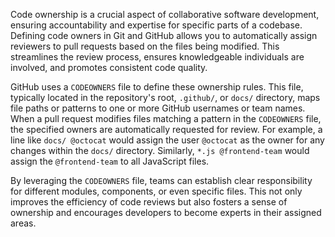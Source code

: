 Code ownership is a crucial aspect of collaborative software development, ensuring accountability and expertise for specific parts of a codebase. Defining code owners in Git and GitHub allows you to automatically assign reviewers to pull requests based on the files being modified. This streamlines the review process, ensures knowledgeable individuals are involved, and promotes consistent code quality.

GitHub uses a `CODEOWNERS` file to define these ownership rules. This file, typically located in the repository's root, `.github/`, or `docs/` directory, maps file paths or patterns to one or more GitHub usernames or team names. When a pull request modifies files matching a pattern in the `CODEOWNERS` file, the specified owners are automatically requested for review. For example, a line like `docs/ @octocat` would assign the user `@octocat` as the owner for any changes within the `docs/` directory. Similarly, `*.js @frontend-team` would assign the `@frontend-team` to all JavaScript files.

By leveraging the `CODEOWNERS` file, teams can establish clear responsibility for different modules, components, or even specific files. This not only improves the efficiency of code reviews but also fosters a sense of ownership and encourages developers to become experts in their assigned areas.